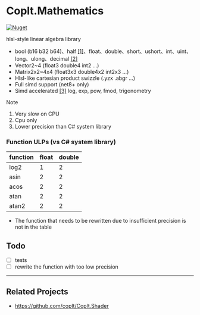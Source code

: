 # Coplt.Mathematics

[![Nuget](https://img.shields.io/nuget/v/Coplt.Mathematics)](https://www.nuget.org/packages/Coplt.Mathematics/)

hlsl-style linear algebra library

- bool (b16 b32 b64)、half [[1]](#note-1)、float、double、short、ushort、int、uint、long、ulong、decimal [[2]](#note-2)
- Vector2~4 (float3 double4 int2 ...)
- Matrix2x2~4x4 (float3x3 double4x2 int2x3 ...)
- Hlsl-like cartesian product swizzle (.yzx .abgr ...)
- Full simd support (net8+ only)
- Simd accelerated [[3]](#note-3) log, exp, pow, fmod, trigonometry

> [!NOTE]
> <a name="note-1"></a>
> 1. Very slow on CPU
> <a name="note-2"></a>
> 2. Cpu only
> <a name="note-3"></a>
> 3. Lower precision than C# system library

### Function ULPs (vs C# system library)

| function | float | double |
|----------|-------|--------|
| log2     |   1   |   2    |
| asin     |   2   |   2    |
| acos     |   2   |   2    |
| atan     |   2   |   2    |
| atan2    |   2   |   2    |

- The function that needs to be rewritten due to insufficient precision is not in the table

## Todo

- [ ] tests
- [ ] rewrite the function with too low precision

---

## Related Projects

- https://github.com/coplt/Coplt.Shader

